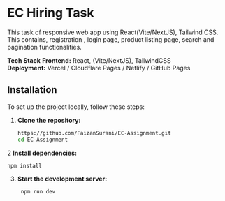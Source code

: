 # EC Hiring Task 

This task of responsive web app using React(Vite/NextJS), Tailwind CSS. This contains, registration , login page, product listing page, search and pagination functionalities.

**Tech Stack**
**Frontend:** React, (Vite/NextJS), TailwindCSS  
**Deployment:** Vercel / Cloudflare Pages / Netlify / GitHub Pages

## Installation

To set up the project locally, follow these steps:

1. **Clone the repository:**
   ```sh
   https://github.com/FaizanSurani/EC-Assignment.git
   cd EC-Assignment
2 **Install dependencies:**

    npm install

3. **Start the development server:**
   ```sh
    npm run dev
